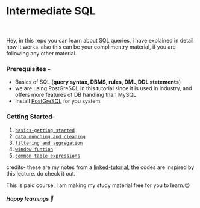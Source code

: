 # Intermediate SQL
<br></br>
Hey, in this repo you can learn about SQL queries, i have explained in detail how it works. also this can be your complimentry material, if you are following any other material.

### Prerequisites - 
- Basics of SQL (**query syntax, DBMS, rules, DML,DDL statements**)
- we are using PostGreSQL in this tutorial since it is used in industry, and offers more features of DB handling than MySQL
- Install [PostGreSQL](https://www.enterprisedb.com/downloads/postgres-postgresql-downloads) for you system.

### Getting Started- 
1. [`basics-getting started`](https://github.com/shyamgupta196/SQL/tree/main/basics-getting%20started)
2. [`data munching and cleaning`](https://github.com/shyamgupta196/SQL/tree/main/data%20munching%20and%20cleaning)
3. [`filtering and aggregation`](https://github.com/shyamgupta196/SQL/tree/main/filtering%20and%20aggregation)
4. [`window funtion`](https://github.com/shyamgupta196/SQL/tree/main/window%20function)
5. [`common table expressions`](https://github.com/shyamgupta196/SQL/tree/main/common%20table%20expressions)


credits- these are my notes from a [linked-tutorial](https://www.linkedin.com/learning/intermediate-sql-for-data-scientists), the codes are inspired by this lecture. do check it out. 

This is paid course, I am making my study material free for you to learn.😉
##### Happy learnings 💛
